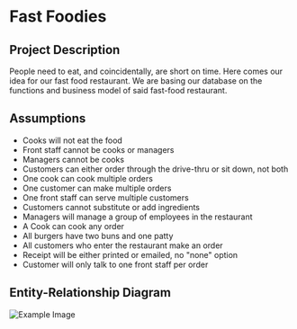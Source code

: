 # Fast Foodies

## Project Description
People need to eat, and coincidentally, are short on time. Here comes our idea for our fast food restaurant. We are basing our database on the functions and business model of said fast-food restaurant.

## Assumptions
- Cooks will not eat the food
- Front staff cannot be cooks or managers
- Managers cannot be cooks
- Customers can either order through the drive-thru or sit down, not both
- One cook can cook multiple orders
- One customer can make multiple orders
- One front staff can serve multiple customers
- Customers cannot substitute or add ingredients
- Managers will manage a group of employees in the restaurant 
- A Cook can cook any order
- All burgers have two buns and one patty
- All customers who enter the restaurant make an order
- Receipt will be either printed or emailed, no "none" option
- Customer will only talk to one front staff per order

## Entity-Relationship Diagram
![Example Image](https://github.com/iAmBrig/Fast_Foodies/raw/main/ER_Diagram.png)


